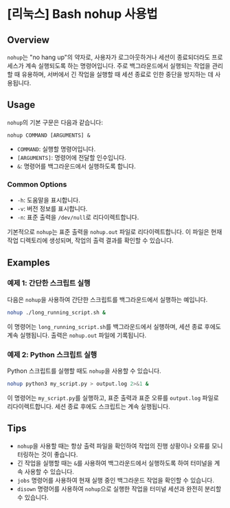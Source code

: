 # [리눅스] Bash nohup 사용법

## Overview
`nohup`는 "no hang up"의 약자로, 사용자가 로그아웃하거나 세션이 종료되더라도 프로세스가 계속 실행되도록 하는 명령어입니다. 주로 백그라운드에서 실행되는 작업을 관리할 때 유용하며, 서버에서 긴 작업을 실행할 때 세션 종료로 인한 중단을 방지하는 데 사용됩니다.

## Usage
`nohup`의 기본 구문은 다음과 같습니다:

```
nohup COMMAND [ARGUMENTS] &
```

- `COMMAND`: 실행할 명령어입니다.
- `[ARGUMENTS]`: 명령어에 전달할 인수입니다.
- `&`: 명령어를 백그라운드에서 실행하도록 합니다.

### Common Options
- `-h`: 도움말을 표시합니다.
- `-v`: 버전 정보를 표시합니다.
- `-n`: 표준 출력을 `/dev/null`로 리다이렉트합니다.

기본적으로 `nohup`는 표준 출력을 `nohup.out` 파일로 리다이렉트합니다. 이 파일은 현재 작업 디렉토리에 생성되며, 작업의 출력 결과를 확인할 수 있습니다.

## Examples
### 예제 1: 간단한 스크립트 실행
다음은 `nohup`을 사용하여 간단한 스크립트를 백그라운드에서 실행하는 예입니다.

```bash
nohup ./long_running_script.sh &
```

이 명령어는 `long_running_script.sh`를 백그라운드에서 실행하며, 세션 종료 후에도 계속 실행됩니다. 출력은 `nohup.out` 파일에 기록됩니다.

### 예제 2: Python 스크립트 실행
Python 스크립트를 실행할 때도 `nohup`을 사용할 수 있습니다.

```bash
nohup python3 my_script.py > output.log 2>&1 &
```

이 명령어는 `my_script.py`를 실행하고, 표준 출력과 표준 오류를 `output.log` 파일로 리다이렉트합니다. 세션 종료 후에도 스크립트는 계속 실행됩니다.

## Tips
- `nohup`을 사용할 때는 항상 출력 파일을 확인하여 작업의 진행 상황이나 오류를 모니터링하는 것이 좋습니다.
- 긴 작업을 실행할 때는 `&`를 사용하여 백그라운드에서 실행하도록 하여 터미널을 계속 사용할 수 있습니다.
- `jobs` 명령어를 사용하여 현재 실행 중인 백그라운드 작업을 확인할 수 있습니다.
- `disown` 명령어를 사용하여 `nohup`으로 실행한 작업을 터미널 세션과 완전히 분리할 수 있습니다.